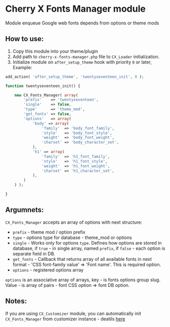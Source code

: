 # Cherry X Fonts Manager module

Module enqueue Google web fonts depends from options or theme mods

## How to use:

1. Copy this module into your theme/plugin
2. Add path to `cherry-x-fonts-manager.php` file to `CX_Loader` initialization.
3. Initialize module on `after_setup_theme` hook with priority `0` or later, Example:

```php
add_action( 'after_setup_theme', 'twentyseventeen_init', 0 );

function twentyseventeen_init() {

	new CX_Fonts_Manager( array(
		'prefix'    => 'twentyseventeen',
		'single'    => false,
		'type'      => 'theme_mod',
		'get_fonts' => false,
		'options'   => array(
			'body' => array(
				'family'  => 'body_font_family',
				'style'   => 'body_font_style',
				'weight'  => 'body_font_weight',
				'charset' => 'body_character_set',
			),
			'h1' => array(
				'family'  => 'h1_font_family',
				'style'   => 'h1_font_style',
				'weight'  => 'h1_font_weight',
				'charset' => 'h1_character_set',
			),
		)
	) );

}
```

## Argumnets:
`CX_Fonts_Manager` accepts an array of options with next structure:
* `prefix`        - theme mod / option prefix
* `type`          - options type for database - theme_mod or options
* `single`        - Works only for options `type`. Defines how options are stored in database, if `true` - in single array, named `prefix`, if `false` - each option is separate field in DB.
* `get_fonts`     - Callback that returns array of all available fonts in next format - 'CSS font-family value' => 'Font name'. This is required option.
* `options`       - registered options array

`options` is an associative array of arrays, key - is fonts options group slug. Value - is array of pairs - font CSS option => font DB option.

## Notes:
If you are using `CX_Customizer` module, you can automatically init `CX_Fonts_Manager` from customizer instance - deatils [here](https://github.com/Cherry-X-framework/cherry-x-customizer)

